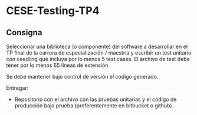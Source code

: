 # CESE-Testing-TP4

## Consigna

Seleccionar una biblioteca (o componente) del software a desarrollar en el TP final de la carrera de especialización / maestría y escribir un test unitario con ceedling que incluya por lo menos 5 test cases. El archivo de test debe tener por lo menos 65 líneas de extensión

Se debe mantener bajo control de versión el código generado.

Entregar:
* Repositorio con el archivo con las pruebas unitarias y el código de producción bajo prueba (preferentemente en bitbucket o github).
